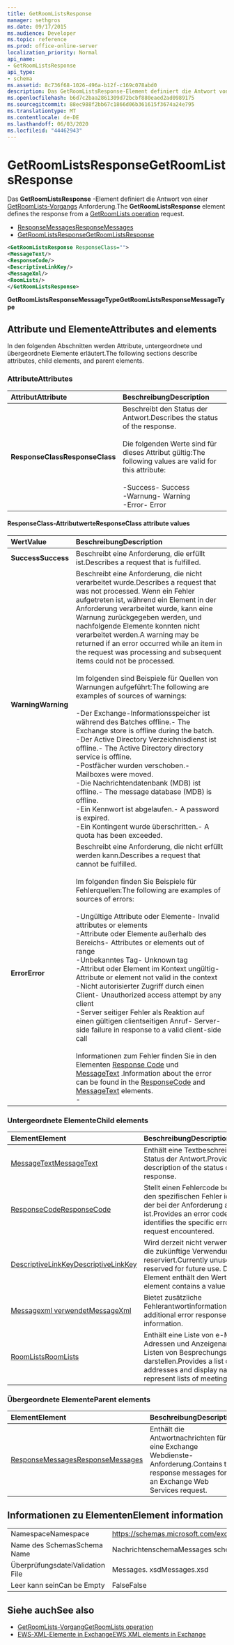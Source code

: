 ```yaml
---
title: GetRoomListsResponse
manager: sethgros
ms.date: 09/17/2015
ms.audience: Developer
ms.topic: reference
ms.prod: office-online-server
localization_priority: Normal
api_name:
- GetRoomListsResponse
api_type:
- schema
ms.assetid: 8c736f68-1026-496a-b12f-c169c078abd0
description: Das GetRoomListsResponse-Element definiert die Antwort von einer GetRoomLists-Vorgangsanforderung.
ms.openlocfilehash: b6d7c2baa2861309d72bcbf880eaed2ad0989175
ms.sourcegitcommit: 88ec988f2bb67c1866d06b361615f3674a24e795
ms.translationtype: MT
ms.contentlocale: de-DE
ms.lasthandoff: 06/03/2020
ms.locfileid: "44462943"
---
```

# <a name="getroomlistsresponse"></a><span data-ttu-id="37d0f-103">GetRoomListsResponse</span><span class="sxs-lookup"><span data-stu-id="37d0f-103">GetRoomListsResponse</span></span>

<span data-ttu-id="37d0f-104">Das **GetRoomListsResponse** -Element definiert die Antwort von einer [GetRoomLists-Vorgangs](getroomlists-operation.md) Anforderung.</span><span class="sxs-lookup"><span data-stu-id="37d0f-104">The **GetRoomListsResponse** element defines the response from a [GetRoomLists operation](getroomlists-operation.md) request.</span></span> 
  
- [<span data-ttu-id="37d0f-105">ResponseMessages</span><span class="sxs-lookup"><span data-stu-id="37d0f-105">ResponseMessages</span></span>](responsemessages.md)
- [<span data-ttu-id="37d0f-106">GetRoomListsResponse</span><span class="sxs-lookup"><span data-stu-id="37d0f-106">GetRoomListsResponse</span></span>](getroomlistsresponse.md)
  
```XML
<GetRoomListsResponse ResponseClass="">   
<MessageText/>   
<ResponseCode/>   
<DescriptiveLinkKey/>   
<MessageXml/>   
<RoomLists/>
</GetRoomListsResponse>
```

 <span data-ttu-id="37d0f-107">**GetRoomListsResponseMessageType**</span><span class="sxs-lookup"><span data-stu-id="37d0f-107">**GetRoomListsResponseMessageType**</span></span>
## <a name="attributes-and-elements"></a><span data-ttu-id="37d0f-108">Attribute und Elemente</span><span class="sxs-lookup"><span data-stu-id="37d0f-108">Attributes and elements</span></span>

<span data-ttu-id="37d0f-109">In den folgenden Abschnitten werden Attribute, untergeordnete und übergeordnete Elemente erläutert.</span><span class="sxs-lookup"><span data-stu-id="37d0f-109">The following sections describe attributes, child elements, and parent elements.</span></span>
  
### <a name="attributes"></a><span data-ttu-id="37d0f-110">Attribute</span><span class="sxs-lookup"><span data-stu-id="37d0f-110">Attributes</span></span>

|<span data-ttu-id="37d0f-111">**Attribut**</span><span class="sxs-lookup"><span data-stu-id="37d0f-111">**Attribute**</span></span>|<span data-ttu-id="37d0f-112">**Beschreibung**</span><span class="sxs-lookup"><span data-stu-id="37d0f-112">**Description**</span></span>|
|:-----|:-----|
|<span data-ttu-id="37d0f-113">**ResponseClass**</span><span class="sxs-lookup"><span data-stu-id="37d0f-113">**ResponseClass**</span></span> <br/> | <span data-ttu-id="37d0f-114">Beschreibt den Status der Antwort.</span><span class="sxs-lookup"><span data-stu-id="37d0f-114">Describes the status of the response.</span></span> <br/><br/><span data-ttu-id="37d0f-115">Die folgenden Werte sind für dieses Attribut gültig:</span><span class="sxs-lookup"><span data-stu-id="37d0f-115">The following values are valid for this attribute:</span></span>  <br/><br/><span data-ttu-id="37d0f-116">-Success</span><span class="sxs-lookup"><span data-stu-id="37d0f-116">-  Success</span></span>  <br/><span data-ttu-id="37d0f-117">-Warnung</span><span class="sxs-lookup"><span data-stu-id="37d0f-117">-  Warning</span></span>  <br/><span data-ttu-id="37d0f-118">-Error</span><span class="sxs-lookup"><span data-stu-id="37d0f-118">-  Error</span></span>  <br/> |
   
#### <a name="responseclass-attribute-values"></a><span data-ttu-id="37d0f-119">ResponseClass-Attributwerte</span><span class="sxs-lookup"><span data-stu-id="37d0f-119">ResponseClass attribute values</span></span>

|<span data-ttu-id="37d0f-120">**Wert**</span><span class="sxs-lookup"><span data-stu-id="37d0f-120">**Value**</span></span>|<span data-ttu-id="37d0f-121">**Beschreibung**</span><span class="sxs-lookup"><span data-stu-id="37d0f-121">**Description**</span></span>|
|:-----|:-----|
|<span data-ttu-id="37d0f-122">**Success**</span><span class="sxs-lookup"><span data-stu-id="37d0f-122">**Success**</span></span> <br/> |<span data-ttu-id="37d0f-123">Beschreibt eine Anforderung, die erfüllt ist.</span><span class="sxs-lookup"><span data-stu-id="37d0f-123">Describes a request that is fulfilled.</span></span>  <br/> |
|<span data-ttu-id="37d0f-124">**Warning**</span><span class="sxs-lookup"><span data-stu-id="37d0f-124">**Warning**</span></span> <br/> | <span data-ttu-id="37d0f-125">Beschreibt eine Anforderung, die nicht verarbeitet wurde.</span><span class="sxs-lookup"><span data-stu-id="37d0f-125">Describes a request that was not processed.</span></span> <span data-ttu-id="37d0f-126">Wenn ein Fehler aufgetreten ist, während ein Element in der Anforderung verarbeitet wurde, kann eine Warnung zurückgegeben werden, und nachfolgende Elemente konnten nicht verarbeitet werden.</span><span class="sxs-lookup"><span data-stu-id="37d0f-126">A warning may be returned if an error occurred while an item in the request was processing and subsequent items could not be processed.</span></span> <br/><br/><span data-ttu-id="37d0f-127">Im folgenden sind Beispiele für Quellen von Warnungen aufgeführt:</span><span class="sxs-lookup"><span data-stu-id="37d0f-127">The following are examples of sources of warnings:</span></span>  <br/><br/><span data-ttu-id="37d0f-128">-Der Exchange-Informationsspeicher ist während des Batches offline.</span><span class="sxs-lookup"><span data-stu-id="37d0f-128">-  The Exchange store is offline during the batch.</span></span>  <br/><span data-ttu-id="37d0f-129">-Der Active Directory Verzeichnisdienst ist offline.</span><span class="sxs-lookup"><span data-stu-id="37d0f-129">-  The Active Directory directory service is offline.</span></span>  <br/><span data-ttu-id="37d0f-130">-Postfächer wurden verschoben.</span><span class="sxs-lookup"><span data-stu-id="37d0f-130">-  Mailboxes were moved.</span></span>  <br/><span data-ttu-id="37d0f-131">-Die Nachrichtendatenbank (MDB) ist offline.</span><span class="sxs-lookup"><span data-stu-id="37d0f-131">-  The message database (MDB) is offline.</span></span>  <br/><span data-ttu-id="37d0f-132">-Ein Kennwort ist abgelaufen.</span><span class="sxs-lookup"><span data-stu-id="37d0f-132">-  A password is expired.</span></span>  <br/><span data-ttu-id="37d0f-133">-Ein Kontingent wurde überschritten.</span><span class="sxs-lookup"><span data-stu-id="37d0f-133">-  A quota has been exceeded.</span></span>  <br/> |
|<span data-ttu-id="37d0f-134">**Error**</span><span class="sxs-lookup"><span data-stu-id="37d0f-134">**Error**</span></span> <br/> | <span data-ttu-id="37d0f-135">Beschreibt eine Anforderung, die nicht erfüllt werden kann.</span><span class="sxs-lookup"><span data-stu-id="37d0f-135">Describes a request that cannot be fulfilled.</span></span> <br/><br/><span data-ttu-id="37d0f-136">Im folgenden finden Sie Beispiele für Fehlerquellen:</span><span class="sxs-lookup"><span data-stu-id="37d0f-136">The following are examples of sources of errors:</span></span>  <br/><br/><span data-ttu-id="37d0f-137">-Ungültige Attribute oder Elemente</span><span class="sxs-lookup"><span data-stu-id="37d0f-137">-  Invalid attributes or elements</span></span>  <br/><span data-ttu-id="37d0f-138">-Attribute oder Elemente außerhalb des Bereichs</span><span class="sxs-lookup"><span data-stu-id="37d0f-138">-  Attributes or elements out of range</span></span>  <br/><span data-ttu-id="37d0f-139">-Unbekanntes Tag</span><span class="sxs-lookup"><span data-stu-id="37d0f-139">-  Unknown tag</span></span>  <br/><span data-ttu-id="37d0f-140">-Attribut oder Element im Kontext ungültig</span><span class="sxs-lookup"><span data-stu-id="37d0f-140">-  Attribute or element not valid in the context</span></span>  <br/><span data-ttu-id="37d0f-141">-Nicht autorisierter Zugriff durch einen Client</span><span class="sxs-lookup"><span data-stu-id="37d0f-141">-  Unauthorized access attempt by any client</span></span>  <br/><span data-ttu-id="37d0f-142">-Server seitiger Fehler als Reaktion auf einen gültigen clientseitigen Anruf</span><span class="sxs-lookup"><span data-stu-id="37d0f-142">-  Server-side failure in response to a valid client-side call</span></span>  <br/><br/>  <span data-ttu-id="37d0f-143">Informationen zum Fehler finden Sie in den Elementen [Response Code](responsecode.md) und [MessageText](messagetext.md) .</span><span class="sxs-lookup"><span data-stu-id="37d0f-143">Information about the error can be found in the [ResponseCode](responsecode.md) and [MessageText](messagetext.md) elements.</span></span>  <br/>- |
   
### <a name="child-elements"></a><span data-ttu-id="37d0f-144">Untergeordnete Elemente</span><span class="sxs-lookup"><span data-stu-id="37d0f-144">Child elements</span></span>

|<span data-ttu-id="37d0f-145">**Element**</span><span class="sxs-lookup"><span data-stu-id="37d0f-145">**Element**</span></span>|<span data-ttu-id="37d0f-146">**Beschreibung**</span><span class="sxs-lookup"><span data-stu-id="37d0f-146">**Description**</span></span>|
|:-----|:-----|
|[<span data-ttu-id="37d0f-147">MessageText</span><span class="sxs-lookup"><span data-stu-id="37d0f-147">MessageText</span></span>](messagetext.md) <br/> |<span data-ttu-id="37d0f-148">Enthält eine Textbeschreibung des Status der Antwort.</span><span class="sxs-lookup"><span data-stu-id="37d0f-148">Provides a text description of the status of the response.</span></span>  <br/> |
|[<span data-ttu-id="37d0f-149">ResponseCode</span><span class="sxs-lookup"><span data-stu-id="37d0f-149">ResponseCode</span></span>](responsecode.md) <br/> |<span data-ttu-id="37d0f-150">Stellt einen Fehlercode bereit, der den spezifischen Fehler identifiziert, der bei der Anforderung aufgetreten ist.</span><span class="sxs-lookup"><span data-stu-id="37d0f-150">Provides an error code that identifies the specific error that the request encountered.</span></span>  <br/> |
|[<span data-ttu-id="37d0f-151">DescriptiveLinkKey</span><span class="sxs-lookup"><span data-stu-id="37d0f-151">DescriptiveLinkKey</span></span>](descriptivelinkkey.md) <br/> |<span data-ttu-id="37d0f-152">Wird derzeit nicht verwendet und für die zukünftige Verwendung reserviert.</span><span class="sxs-lookup"><span data-stu-id="37d0f-152">Currently unused and reserved for future use.</span></span> <span data-ttu-id="37d0f-153">Dieses Element enthält den Wert 0.</span><span class="sxs-lookup"><span data-stu-id="37d0f-153">This element contains a value of 0.</span></span>  <br/> |
|[<span data-ttu-id="37d0f-154">Messagexml verwendet</span><span class="sxs-lookup"><span data-stu-id="37d0f-154">MessageXml</span></span>](messagexml.md) <br/> |<span data-ttu-id="37d0f-155">Bietet zusätzliche Fehlerantwortinformationen.</span><span class="sxs-lookup"><span data-stu-id="37d0f-155">Provides additional error response information.</span></span>  <br/> |
|[<span data-ttu-id="37d0f-156">RoomLists</span><span class="sxs-lookup"><span data-stu-id="37d0f-156">RoomLists</span></span>](roomlists.md) <br/> |<span data-ttu-id="37d0f-157">Enthält eine Liste von e-Mail-Adressen und Anzeigenamen, die Listen von Besprechungsräumen darstellen.</span><span class="sxs-lookup"><span data-stu-id="37d0f-157">Provides a list of e-mail addresses and display names that represent lists of meeting rooms.</span></span>  <br/> |
   
### <a name="parent-elements"></a><span data-ttu-id="37d0f-158">Übergeordnete Elemente</span><span class="sxs-lookup"><span data-stu-id="37d0f-158">Parent elements</span></span>

|<span data-ttu-id="37d0f-159">**Element**</span><span class="sxs-lookup"><span data-stu-id="37d0f-159">**Element**</span></span>|<span data-ttu-id="37d0f-160">**Beschreibung**</span><span class="sxs-lookup"><span data-stu-id="37d0f-160">**Description**</span></span>|
|:-----|:-----|
|[<span data-ttu-id="37d0f-161">ResponseMessages</span><span class="sxs-lookup"><span data-stu-id="37d0f-161">ResponseMessages</span></span>](responsemessages.md) <br/> |<span data-ttu-id="37d0f-162">Enthält die Antwortnachrichten für eine Exchange Webdienste-Anforderung.</span><span class="sxs-lookup"><span data-stu-id="37d0f-162">Contains the response messages for an Exchange Web Services request.</span></span>  <br/> |
   
## <a name="element-information"></a><span data-ttu-id="37d0f-163">Informationen zu Elementen</span><span class="sxs-lookup"><span data-stu-id="37d0f-163">Element information</span></span>

|||
|:-----|:-----|
|<span data-ttu-id="37d0f-164">Namespace</span><span class="sxs-lookup"><span data-stu-id="37d0f-164">Namespace</span></span>  <br/> |https://schemas.microsoft.com/exchange/services/2006/messages  <br/> |
|<span data-ttu-id="37d0f-165">Name des Schemas</span><span class="sxs-lookup"><span data-stu-id="37d0f-165">Schema Name</span></span>  <br/> |<span data-ttu-id="37d0f-166">Nachrichtenschema</span><span class="sxs-lookup"><span data-stu-id="37d0f-166">Messages schema</span></span>  <br/> |
|<span data-ttu-id="37d0f-167">Überprüfungsdatei</span><span class="sxs-lookup"><span data-stu-id="37d0f-167">Validation File</span></span>  <br/> |<span data-ttu-id="37d0f-168">Messages. xsd</span><span class="sxs-lookup"><span data-stu-id="37d0f-168">Messages.xsd</span></span>  <br/> |
|<span data-ttu-id="37d0f-169">Leer kann sein</span><span class="sxs-lookup"><span data-stu-id="37d0f-169">Can be Empty</span></span>  <br/> |<span data-ttu-id="37d0f-170">False</span><span class="sxs-lookup"><span data-stu-id="37d0f-170">False</span></span>  <br/> |
   
## <a name="see-also"></a><span data-ttu-id="37d0f-171">Siehe auch</span><span class="sxs-lookup"><span data-stu-id="37d0f-171">See also</span></span>

- [<span data-ttu-id="37d0f-172">GetRoomLists-Vorgang</span><span class="sxs-lookup"><span data-stu-id="37d0f-172">GetRoomLists operation</span></span>](getroomlists-operation.md)
- [<span data-ttu-id="37d0f-173">EWS-XML-Elemente in Exchange</span><span class="sxs-lookup"><span data-stu-id="37d0f-173">EWS XML elements in Exchange</span></span>](ews-xml-elements-in-exchange.md)

